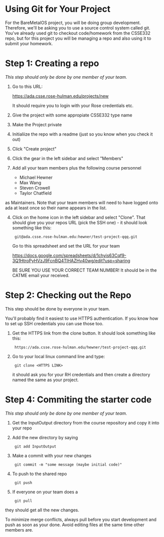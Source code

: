 # Using Git for Your Project

For the BareMetalOS project, you will be doing group development.
Therefore, we'll be asking you to use a source control system called
git.  You've already used git to checkout code/homework from the
CSSE332 repo, but for this project you will be managing a repo and
also using it to submit your homework.

# Step 1: Creating a repo

*This step should only be done by one member of your team.*

1. Go to this URL:

   https://ada.csse.rose-hulman.edu/projects/new

   It should require you to login with your Rose credentials etc.
2. Give the project with some appropiate CSSE332 type name
3. Make the Project private
3. Initialiize the repo with a readme (just so you know when you check it out)
4. Click "Create project"
5. Click the gear in the left sidebar and select "Members"
6. Add all your team members plus the following course personnel

   * Michael Hewner
   * Max Wang
   * Steven Crowell
   * Taylor Chatfield

as Maintainers.  Note that your team members will need to have logged
onto ada at least once so their name appears in the list.

4. Click on the home icon in the left sidebar and select "Clone".  That should give you your repos URL (pick the SSH one) - it should look something like this:
   
        git@ada.csse.rose-hulman.edu:hewner/test-project-qqq.git
   
   Go to this spreadsheet and set the URL for your team
   
   https://docs.google.com/spreadsheets/d/1chyis63Cqf9-3Q1HtroPyHVzJ9FcnBQ4TlHAZHv40wg/edit?usp=sharing

   BE SURE YOU USE YOUR CORRECT TEAM NUMBER!  It should be in the CATME email your received.

# Step 2: Checking out the Repo

This step should be done by everyone in your team.

You'll probably find it easiest to use HTTPS authentication.  If you know how to set up SSH credentials you can use those too.

1. Get the HTTPS link from the clone button.  It should look something like this:

        https://ada.csse.rose-hulman.edu/hewner/test-project-qqq.git

2. Go to your local linux command line and type:

        git clone <HTTPS LINK>
        
   it should ask you for your RH credentials and then create a
   directory named the same as your project.
   
# Step 4: Commiting the starter code

*This step should only be done by one member of your team.*

1. Get the InputOutput directory from the course repository and copy
   it into your repo
2. Add the new directory by saying
   
        git add InputOutput
        
3. Make a commit with your new changes

        git commit -m "some message (maybe initial code)"
        
4. To push to the shared repo

        git push

5. If everyone on your team does a

        git pull
        
they should get all the new changes.

To minimize merge conflicts, always pull before you start development
and push as soon as your done.  Avoid editing files at the same time
other members are.
